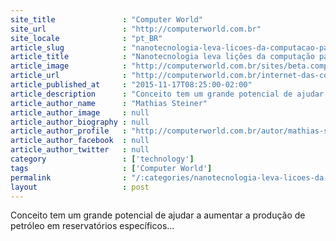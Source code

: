 ```yaml
---
site_title               : "Computer World"
site_url                 : "http://computerworld.com.br"
site_locale              : "pt_BR"
article_slug             : "nanotecnologia-leva-licoes-da-computacao-para-industria-de-oleo-gas"
article_title            : "Nanotecnologia leva lições da computação para indústria de óleo&gás"
article_image            : "http://computerworld.com.br/sites/beta.computerworld.com.br/files/news_articles/petroleo_oleo_utilities.jpg"
article_url              : "http://computerworld.com.br/internet-das-coisas-0"
article_published_at     : "2015-11-17T08:25:00-02:00"
article_description      : "Conceito tem um grande potencial de ajudar a aumentar a produção de petróleo em reservatórios específicos..."
article_author_name      : "Mathias Steiner"
article_author_image     : null
article_author_biography : null
article_author_profile   : "http://computerworld.com.br/autor/mathias-steiner"
article_author_facebook  : null
article_author_twitter   : null
category                 : ['technology']
tags                     : ['Computer World']
permalink                : "/:categories/nanotecnologia-leva-licoes-da-computacao-para-industria-de-oleo-gas/"
layout                   : post
---
```


Conceito tem um grande potencial de ajudar a aumentar a produção de petróleo em reservatórios específicos...

